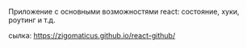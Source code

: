Приложение с основными возможностями react: состояние, хуки, роутинг и т.д.

сылка: https://zigomaticus.github.io/react-github/
